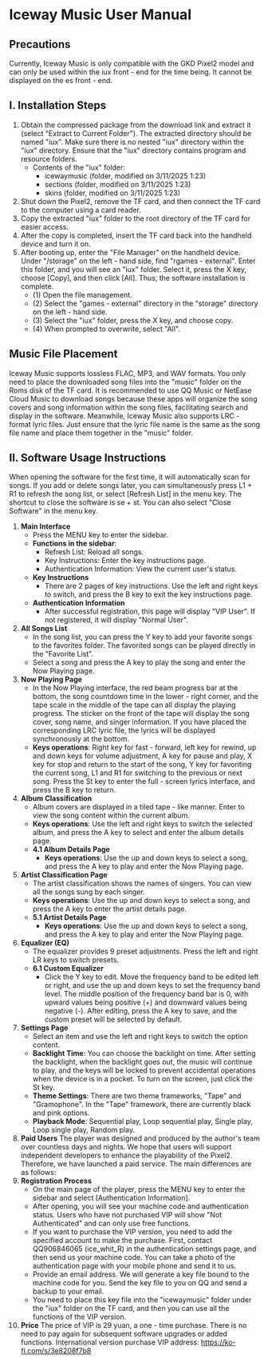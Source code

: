 # Iceway Music User Manual
## Precautions
Currently, Iceway Music is only compatible with the GKD Pixel2 model and can only be used within the iux front - end for the time being. It cannot be displayed on the es front - end.
## I. Installation Steps
1. Obtain the compressed package from the download link and extract it (select "Extract to Current Folder"). The extracted directory should be named "iux". Make sure there is no nested "iux" directory within the "iux" directory. Ensure that the "iux" directory contains program and resource folders.
    - Contents of the "iux" folder:
        - icewaymusic (folder, modified on 3/11/2025 1:23)
        - sections (folder, modified on 3/11/2025 1:23)
        - skins (folder, modified on 3/11/2025 1:23)
2. Shut down the Pixel2, remove the TF card, and then connect the TF card to the computer using a card reader.
3. Copy the extracted "iux" folder to the root directory of the TF card for easier access.
4. After the copy is completed, insert the TF card back into the handheld device and turn it on.
5. After booting up, enter the "File Manager" on the handheld device. Under "/storage" on the left - hand side, find "rgames - external". Enter this folder, and you will see an "iux" folder. Select it, press the X key, choose [Copy], and then click [All]. Thus, the software installation is complete.
    - (1) Open the file management.
    - (2) Select the "games - external" directory in the "storage" directory on the left - hand side.
    - (3) Select the "iux" folder, press the X key, and choose copy.
    - (4) When prompted to overwrite, select "All".
## Music File Placement
Iceway Music supports lossless FLAC, MP3, and WAV formats. You only need to place the downloaded song files into the "music" folder on the Roms disk of the TF card. It is recommended to use QQ Music or NetEase Cloud Music to download songs because these apps will organize the song covers and song information within the song files, facilitating search and display in the software. Meanwhile, Iceway Music also supports LRC - format lyric files. Just ensure that the lyric file name is the same as the song file name and place them together in the "music" folder.
## II. Software Usage Instructions
When opening the software for the first time, it will automatically scan for songs. If you add or delete songs later, you can simultaneously press L1 + R1 to refresh the song list, or select [Refresh List] in the menu key. The shortcut to close the software is se + st. You can also select "Close Software" in the menu key.
1. **Main Interface**
    - Press the MENU key to enter the sidebar.
    - **Functions in the sidebar**:
        - Refresh List: Reload all songs.
        - Key Instructions: Enter the key instructions page.
        - Authentication Information: View the current user's status.
    - **Key Instructions**
        - There are 2 pages of key instructions. Use the left and right keys to switch, and press the B key to exit the key instructions page.
    - **Authentication Information**
        - After successful registration, this page will display "VIP User". If not registered, it will display "Normal User".
2. **All Songs List**
    - In the song list, you can press the Y key to add your favorite songs to the favorites folder. The favorited songs can be played directly in the "Favorite List".
    - Select a song and press the A key to play the song and enter the Now Playing page.
3. **Now Playing Page**
    - In the Now Playing interface, the red beam progress bar at the bottom, the song countdown time in the lower - right corner, and the tape scale in the middle of the tape can all display the playing progress. The sticker on the front of the tape will display the song cover, song name, and singer information. If you have placed the corresponding LRC lyric file, the lyrics will be displayed synchronously at the bottom.
    - **Keys operations**: Right key for fast - forward, left key for rewind, up and down keys for volume adjustment, A key for pause and play, X key for stop and return to the start of the song, Y key for favoriting the current song, L1 and R1 for switching to the previous or next song. Press the St key to enter the full - screen lyrics interface, and press the B key to return.
4. **Album Classification**
    - Album covers are displayed in a tiled tape - like manner. Enter to view the song content within the current album.
    - **Keys operations**: Use the left and right keys to switch the selected album, and press the A key to select and enter the album details page.
    - **4.1 Album Details Page**
        - **Keys operations**: Use the up and down keys to select a song, and press the A key to play and enter the Now Playing page.
5. **Artist Classification Page**
    - The artist classification shows the names of singers. You can view all the songs sung by each singer.
    - **Keys operations**: Use the up and down keys to select a song, and press the A key to enter the artist details page.
    - **5.1 Artist Details Page**
        - **Keys operations**: Use the up and down keys to select a song, and press the A key to play and enter the Now Playing page.
6. **Equalizer (EQ)**
    - The equalizer provides 9 preset adjustments. Press the left and right LR keys to switch presets.
    - **6.1 Custom Equalizer**
        - Click the Y key to edit. Move the frequency band to be edited left or right, and use the up and down keys to set the frequency band level. The middle position of the frequency band bar is 0, with upward values being positive (+) and downward values being negative (-). After editing, press the A key to save, and the custom preset will be selected by default.
7. **Settings Page**
    - Select an item and use the left and right keys to switch the option content.
    - **Backlight Time**: You can choose the backlight on time. After setting the backlight, when the backlight goes out, the music will continue to play, and the keys will be locked to prevent accidental operations when the device is in a pocket. To turn on the screen, just click the St key.
    - **Theme Settings**: There are two theme frameworks, "Tape" and "Gramophone". In the "Tape" framework, there are currently black and pink options.
    - **Playback Mode**: Sequential play, Loop sequential play, Single play, Loop single play, Random play.
8. **Paid Users**
The player was designed and produced by the author's team over countless days and nights. We hope that users will support independent developers to enhance the playability of the Pixel2. Therefore, we have launched a paid service. The main differences are as follows:
9. **Registration Process**
    - On the main page of the player, press the MENU key to enter the sidebar and select [Authentication Information].
    - After opening, you will see your machine code and authentication status. Users who have not purchased VIP will show "Not Authenticated" and can only use free functions.
    - If you want to purchase the VIP version, you need to add the specified account to make the purchase. First, contact QQ906846065 (ice_whit_R) in the authentication settings page, and then send us your machine code. You can take a photo of the authentication page with your mobile phone and send it to us.
    - Provide an email address. We will generate a key file bound to the machine code for you. Send the key file to you on QQ and send a backup to your email.
    - You need to place this key file into the "icewaymusic" folder under the "iux" folder on the TF card, and then you can use all the functions of the VIP version.
10. **Price**
The price of VIP is 29 yuan, a one - time purchase. There is no need to pay again for subsequent software upgrades or added functions.
International version purchase VIP address: https://ko-fi.com/s/3e8208f7b8
